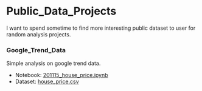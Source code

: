 # Public_Data_Projects
I want to spend sometime to find more interesting public dataset to user for random analysis projects.

### Google_Trend_Data
Simple analysis on google trend data. 
- Notebook: [201115_house_price.ipynb]()
- Dataset: [house_price.csv]()
